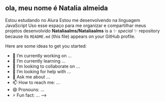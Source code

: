 ## ola, meu nome é Natalia almeida

Estou estudando no Alura
Estou me desenvolvendo na linguagem JavaScript
Uso esse espaço para me organizar e compartilhar meus projetos desenvolvido
**Nataliaalms/Nataliaalms** is a ✨ _special_ ✨ repository because its `README.md` (this file) appears on your GitHub profile.

Here are some ideas to get you started:

- 🔭 I’m currently working on ...
- 🌱 I’m currently learning ...
- 👯 I’m looking to collaborate on ...
- 🤔 I’m looking for help with ...
- 💬 Ask me about ...
- 📫 How to reach me: ...
- 😄 Pronouns: ...
- ⚡ Fun fact: ...
-->
